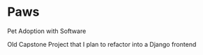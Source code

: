 # Paws

Pet Adoption with Software

Old Capstone Project that I plan to refactor into a Django frontend  
